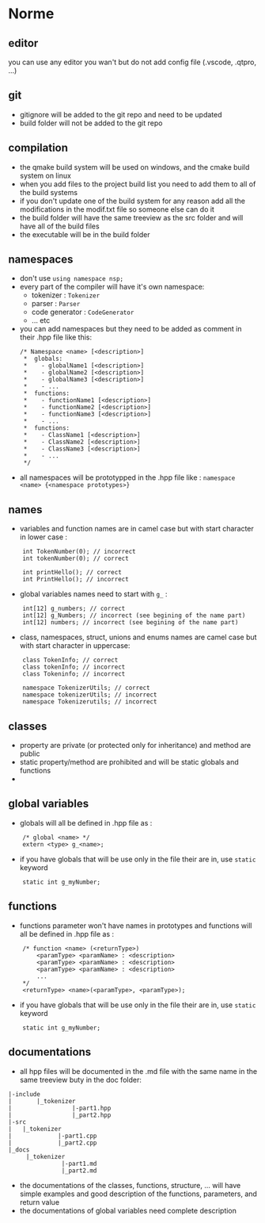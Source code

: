 # Norme

## editor

you can use any editor you wan't but do not add config file (.vscode, .qtpro, ...)

## git

- gitignore will be added to the git repo and need to be updated
- build folder will not be added to the git repo

## compilation

- the qmake build system will be used on windows, and the cmake build system on linux
- when you add files to the project build list you need to add them to all of the build systems
- if you don't update one of the build system for any reason add all the modifications in the modif.txt file so someone else can do it
- the build folder will have the same treeview as the src folder and will have all of the build files
- the executable will be in the build folder

## namespaces

- don't use `using namespace nsp;`
- every part of the compiler will have it's own namespace:
    - tokenizer : `Tokenizer`
    - parser : `Parser`
    - code generator : `CodeGenerator`
    - ... etc
- you can add namespaces but they need to be added as comment in their .hpp file like this:
    ```
    /* Namespace <name> [<description>]
     *  globals:
     *    - globalName1 [<description>]
     *    - globalName2 [<description>]
     *    - globalName3 [<description>]
     *    - ...
     *  functions:
     *    - functionName1 [<description>]
     *    - functionName2 [<description>]
     *    - functionName3 [<description>]
     *    - ...
     *  functions:
     *    - ClassName1 [<description>]
     *    - ClassName2 [<description>]
     *    - ClassName3 [<description>]
     *    - ...
     */
    ```
- all namespaces will be prototypped in the .hpp file like : `namespace <name> {<namespace prototypes>}`

## names

- variables and function names are in camel case but with start character in lower case :
```
    int TokenNumber(0); // incorrect
    int tokenNumber(0); // correct

    int printHello(); // correct
    int PrintHello(); // incorrect
```
- global variables names need to start with `g_` : 
```
    int[12] g_numbers; // correct
    int[12] g_Numbers; // incorrect (see begining of the name part)
    int[12] numbers; // incorrect (see begining of the name part)
```
- class, namespaces, struct, unions and enums names are camel case but with start character in uppercase:
```
    class TokenInfo; // correct
    class tokenInfo; // incorrect
    class Tokeninfo; // incorrect

    namespace TokenizerUtils; // correct
    namespace tokenizerUtils; // incorrect
    namespace Tokenizerutils; // incorrect
```

## classes

- property are private (or protected only for inheritance) and method are public
- static property/method are prohibited and will be static globals and functions
- 

## global variables

- globals will all be defined in .hpp file as : 
```
    /* global <name> */
    extern <type> g_<name>;
```
- if you have globals that will be use only in the file their are in, use `static` keyword
```
    static int g_myNumber;
```

## functions

- functions parameter won't have names in prototypes and functions will all be defined in .hpp file as : 
```
    /* function <name> (<returnType>)
        <paramType> <paramName> : <description>
        <paramType> <paramName> : <description>
        <paramType> <paramName> : <description>
        ...
    */
    <returnType> <name>(<paramType>, <paramType>);
```
- if you have globals that will be use only in the file their are in, use `static` keyword
```
    static int g_myNumber;
```

## documentations

- all hpp files will be documented in the .md file with the same name in the same treeview buty in the doc folder:
```
|-include
|       |_tokenizer
|                 |-part1.hpp
|                 |_part2.hpp
|-src
|   |_tokenizer
|             |-part1.cpp
|             |_part2.cpp
|_docs
     |_tokenizer
               |-part1.md
               |_part2.md
```
- the documentations of the classes, functions, structure, ... will have simple examples and good description of the functions, parameters, and return value
- the documentations of global variables need complete description
